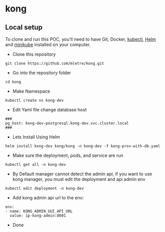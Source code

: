 # kong


## Local setup

To clone and run this POC, you’ll need to have Git, Docker, [kubectl](https://kubernetes.io/docs/tasks/tools/#kubectl), [Helm](https://helm.sh) and [minikube](https://github.com/kubernetes/minikube) installed on your computer.

- Clone this repository
```shell
git clone https://github.com/mletre/kong.git
```

- Go into the repository folder
```shell
cd kong
```

- Make Namespace
```shell
kubectl create ns kong-dev
```

- Edit Yaml file change database host
```shell
###
pg_host: kong-dev-postgresql.kong-dev.svc.cluster.local
###
```

- Lets Install Using Helm 
```shell
helm install kong-dev kong/kong -n kong-dev -f kong-prov-with-db.yaml
```

- Make sure the deployment, pods, and service are run
```shell
kubectl get all -n kong-dev
```

- By Default manager cannot detect the admin api, if you want to use kong manager, you must edit the deployment and api admin env
```shell
kubectl edit deployment -n kong-dev
```

- Add kong admin api url to the env:
```shell
env:
- name: KONG_ADMIN_GUI_API_URL
  value: ip-kong-admin:8001
```
- Done
